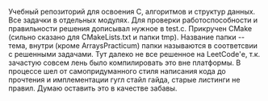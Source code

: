 Учебный репозиторий для освоения С, алгоритмов и структур данных. 
Все задачки в отдельных модулях. 
Для проверки работоспособности и правильности решения дописывал нужное в test.c. 
Прикручен CMake (сильно сказано для CMakeLists.txt и папки tmp). 
Название папки -- тема, внутри (кроме ArraysPracticum) папки называются в соответсвии с решенными задачами.
Тут далеко не все решенное на LeetCode'е, т.к. зачастую совсем лень было компилировать это вне платформы.
В процессе шел от самопридуманного стиля написания кода до прочтения и имплементации гугл стайл гайда, старые листинги не правил. Думаю оставить это в качестве забавы.
